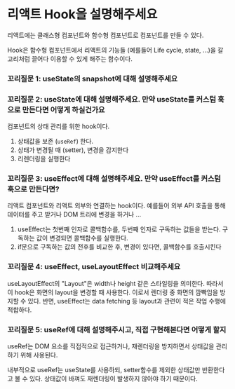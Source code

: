 # 리액트 Hook을 설명해주세요

리액트에는 클래스형 컴포넌트와 함수형 컴포넌트로 컴포넌트를 만들 수 있다.

Hook은 함수형 컴포넌트에서 리액트의 기능들 (예를들어 Life cycle, state, ...)을 갈고리처럼 끌어다 이용할 수 있게 해주는 함수이다. 

### 꼬리질문 1: useState의 snapshot에 대해 설명해주세요



### 꼬리질문 2: useState에 대해 설명해주세요. 만약 useState를 커스텀 훅으로 만든다면 어떻게 하실건가요

컴포넌트의 상태 관리를 위한 hook이다. 

1. 상태값을 보존 (`useRef`) 한다. 
2. 상태가 변경될 때 (setter), 변경을 감지한다
3. 리렌더링을 실행한다

### 꼬리질문 3: useEffect에 대해 설명해주세요. 만약 useEffect를 커스텀 훅으로 만든다면?

리액트 컴포넌트와 리액트 외부와 연결하는 hook이다. 예를들어 외부 API 호출을 통해 데이터를 주고 받거나 DOM 트리에 변경을 하거나 ...

1. useEffect는 첫번째 인자로 콜백함수를, 두번째 인자로 구독하는 값들을 받는다. 구독하는 값이 변경되면 콜백함수를 실행한다. 
2. if문으로 구독하는 값의 전후를 비교한 후, 변경이 있다면, 콜백함수를 호출시킨다

### 꼬리질문 4: useEffect, useLayoutEffect 비교해주세요

useLayoutEffect의 "Layout"은 width나 height 같은 스타일링을 의미한다. 따라서 이 hook은 화면의 layout을 변경할 때 사용한다. 이로서 렌더링 중 화면의 깜빡임을 방지할 수 있다. 반면, useEffect는 data fetching 등 layout과 관련이 적은 작업 수행에 적합하다. 

### 꼬리질문 5: useRef에 대해 설명해주시고, 직접 구현해본다면 어떻게 할지 

useRef는 DOM 요소를 직접적으로 접근하거나, 재렌더링을 방지하면서 상태값을 관리하기 위해 사용된다. 

내부적으로 useRef는 useState를 사용하되, setter함수를 제외한 상태값만 반환한다고 볼 수 있다. 상태값이 바껴도 재렌더링이 발생하지 않아야 하기 때문이다. 
